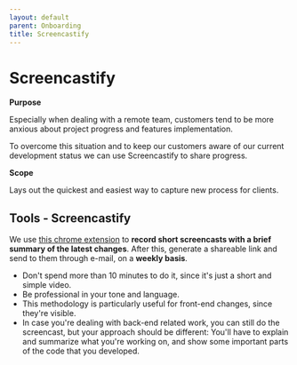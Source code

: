 ```yaml
---
layout: default
parent: Onboarding
title: Screencastify
---
```


# Screencastify

**Purpose**

Especially when dealing with a remote team, customers tend to be more anxious about project progress and features implementation. 

To overcome this situation and to keep our customers aware of our current development status we can use Screencastify to share progress.

**Scope**

Lays out the quickest and easiest way to capture new process for clients.

## Tools - Screencastify

We use [this chrome extension](https://www.screencastify.com/) to **record short screencasts with a brief summary of the latest changes**. After this, generate a shareable link and send to them through e-mail, on a **weekly basis**.

  - Don't spend more than 10 minutes to do it, since it's just a short and simple video.
  - Be professional in your tone and language.
  - This methodology is particularly useful for front-end changes, since they're visible.
  - In case you're dealing with back-end related work, you can still do the screencast, but your approach should be different: You'll have to explain and summarize what you're working on, and show some important parts of the code that you developed.
